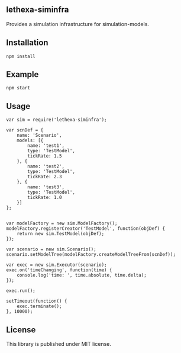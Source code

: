 lethexa-siminfra
----------------

Provides a simulation infrastructure for simulation-models.

Installation
------------

	npm install

Example
-------

	npm start

Usage
-----

	var sim = require('lethexa-siminfra');

	var scnDef = {
		name: 'Scenario',
		models: [{
			name: 'test1',
			type: 'TestModel',
			tickRate: 1.5
		}, {
			name: 'test2',
			type: 'TestModel',
			tickRate: 2.3
		}, {
			name: 'test3',
			type: 'TestModel',
			tickRate: 1.0
		}]
	};

	
	var modelFactory = new sim.ModelFactory();
	modelFactory.registerCreator('TestModel', function(objDef) {
		return new sim.TestModel(objDef);
	});

	var scenario = new sim.Scenario();
	scenario.setModelTree(modelFactory.createModelTreeFrom(scnDef));

	var exec = new sim.Executor(scenario);
	exec.on('timeChanging', function(time) {
  		console.log('time: ', time.absolute, time.delta);
	});

	exec.run();

	setTimeout(function() {
		exec.terminate();
	}, 10000);


License
-------

This library is published under MIT license.
